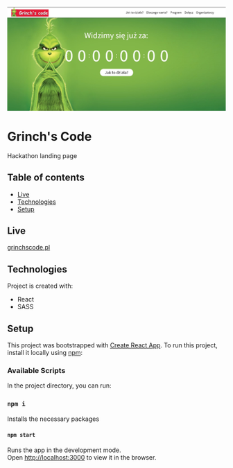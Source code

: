 ![Grinch's Code](./ss_readme.jpg)

# Grinch's Code
Hackathon landing page

## Table of contents
* [Live](#live)
* [Technologies](#technologies)
* [Setup](#setup)

## Live
[grinchscode.pl](http://grinchscode.pl/)

## Technologies
Project is created with:
* React
* SASS

## Setup
This project was bootstrapped with [Create React App](https://github.com/facebook/create-react-app).
To run this project, install it locally using [npm](https://www.npmjs.com):

### Available Scripts

In the project directory, you can run:

### `npm i`

Installs the necessary packages

#### `npm start`

Runs the app in the development mode.<br />
Open [http://localhost:3000](http://localhost:3000) to view it in the browser.
